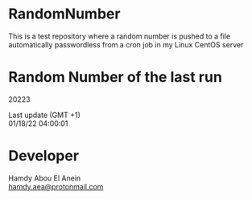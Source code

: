 # RandomNumber    
This is a test repository where a random number is pushed to a file automatically passwordless from a cron job in my Linux CentOS server    
# Random Number of the last run   
20223
      
Last update (GMT +1)    
01/18/22 04:00:01
# Developer    
Hamdy Abou El Anein   
hamdy.aea@protonmail.com
